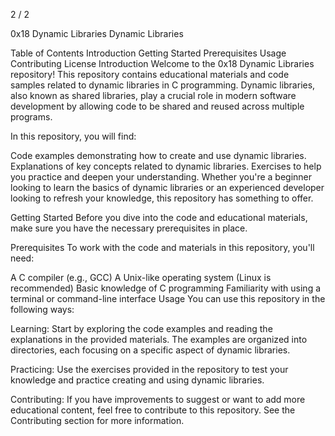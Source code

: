 
2 / 2

0x18 Dynamic Libraries
Dynamic Libraries

Table of Contents
Introduction
Getting Started
Prerequisites
Usage
Contributing
License
Introduction
Welcome to the 0x18 Dynamic Libraries repository! This repository contains educational materials and code samples related to dynamic libraries in C programming. Dynamic libraries, also known as shared libraries, play a crucial role in modern software development by allowing code to be shared and reused across multiple programs.

In this repository, you will find:

Code examples demonstrating how to create and use dynamic libraries.
Explanations of key concepts related to dynamic libraries.
Exercises to help you practice and deepen your understanding.
Whether you're a beginner looking to learn the basics of dynamic libraries or an experienced developer looking to refresh your knowledge, this repository has something to offer.

Getting Started
Before you dive into the code and educational materials, make sure you have the necessary prerequisites in place.

Prerequisites
To work with the code and materials in this repository, you'll need:

A C compiler (e.g., GCC)
A Unix-like operating system (Linux is recommended)
Basic knowledge of C programming
Familiarity with using a terminal or command-line interface
Usage
You can use this repository in the following ways:

Learning: Start by exploring the code examples and reading the explanations in the provided materials. The examples are organized into directories, each focusing on a specific aspect of dynamic libraries.

Practicing: Use the exercises provided in the repository to test your knowledge and practice creating and using dynamic libraries.

Contributing: If you have improvements to suggest or want to add more educational content, feel free to contribute to this repository. See the Contributing section for more information.
